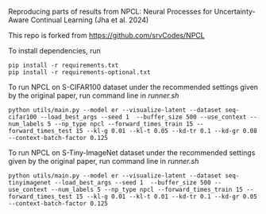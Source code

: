 Reproducing parts of results from NPCL: Neural Processes for Uncertainty-Aware Continual Learning (Jha et al. 2024)

This repo is forked from https://github.com/srvCodes/NPCL

To install dependencies, run
```
pip install -r requirements.txt
pip install -r requirements-optional.txt
```
To run NPCL on S-CIFAR100 dataset under the recommended settings given by the original paper, run command line in _runner.sh_
```
python utils/main.py --model er --visualize-latent --dataset seq-cifar100 --load_best_args --seed 1  --buffer_size 500 --use_context --num_labels 5 --np_type npcl --forward_times_train 15 --forward_times_test 15 --kl-g 0.01 --kl-t 0.05 --kd-tr 0.1 --kd-gr 0.08 --context-batch-factor 0.125
```

To run NPCL on S-Tiny-ImageNet dataset under the recommended settings given by the original paper, run command line in _runner.sh_
```
python utils/main.py --model er --visualize-latent --dataset seq-tinyimagenet --load_best_args --seed 1  --buffer_size 500 --use_context --num_labels 5 --np_type npcl --forward_times_train 15 --forward_times_test 15 --kl-g 0.01 --kl-t 0.01 --kd-tr 0.1 --kd-gr 0.05 --context-batch-factor 0.125
```
